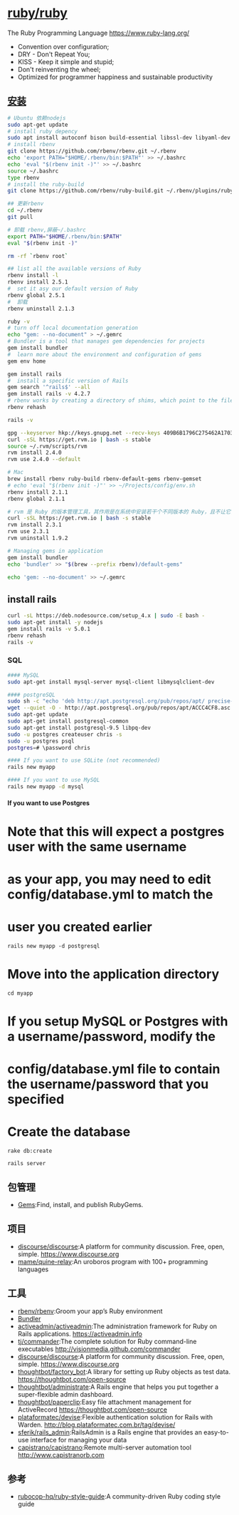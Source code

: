 # [ruby/ruby](https://github.com/ruby/ruby)

The Ruby Programming Language https://www.ruby-lang.org/

* Convention over configuration;
* DRY - Don't Repeat You;
* KISS - Keep it simple and stupid;
* Don't reinventing the wheel;
* Optimized for programmer happiness and sustainable productivity

## [安装](https://gorails.com/setup/ubuntu/14.04)

```sh
# Ubuntu 依赖nodejs
sudo apt-get update
# install ruby depency
sudo apt install autoconf bison build-essential libssl-dev libyaml-dev libreadline6-dev libncurses5-dev libffi-dev libgdbm5 libgdbm-dev
# install rbenv
git clone https://github.com/rbenv/rbenv.git ~/.rbenv
echo 'export PATH="$HOME/.rbenv/bin:$PATH"' >> ~/.bashrc
echo 'eval "$(rbenv init -)"' >> ~/.bashrc
source ~/.bashrc
type rbenv
# install the ruby-build
git clone https://github.com/rbenv/ruby-build.git ~/.rbenv/plugins/ruby-build

## 更新rbenv
cd ~/.rbenv
git pull

# 卸载 rbenv,屏蔽~/.bashrc
export PATH="$HOME/.rbenv/bin:$PATH"
eval "$(rbenv init -)"

rm -rf `rbenv root`

## list all the available versions of Ruby
rbenv install -l
rbenv install 2.5.1
#  set it asy our default version of Ruby
rbenv global 2.5.1
#  卸载
rbenv uninstall 2.1.3

ruby -v
# turn off local documentation generation
echo "gem: --no-document" > ~/.gemrc
# Bundler is a tool that manages gem dependencies for projects
gem install bundler
#  learn more about the environment and configuration of gems
gem env home

gem install rails
#  install a specific version of Rails
gem search '^rails$' --all
gem install rails -v 4.2.7
# rbenv works by creating a directory of shims, which point to the files used by the Ruby version that's currently enabled. Through the rehash sub-command, rbenv maintains shims in that directory to match every Ruby command across every installed version of Ruby on your server.
rbenv rehash

rails -v

gpg --keyserver hkp://keys.gnupg.net --recv-keys 409B6B1796C275462A1703113804BB82D39DC0E3
curl -sSL https://get.rvm.io | bash -s stable
source ~/.rvm/scripts/rvm
rvm install 2.4.0
rvm use 2.4.0 --default

# Mac
brew install rbenv ruby-build rbenv-default-gems rbenv-gemset
# echo 'eval "$(rbenv init -)"' >> ~/Projects/config/env.sh
rbenv install 2.1.1
rbenv global 2.1.1

# rvm 是 Ruby 的版本管理工具，其作用是在系统中安装若干个不同版本的 Ruby，且不让它们之间发生冲突
curl -sSL https://get.rvm.io | bash -s stable
rvm install 2.3.1
rvm use 2.3.1
rvm uninstall 1.9.2

# Managing gems in application
gem install bundler
echo 'bundler' >> "$(brew --prefix rbenv)/default-gems"

echo 'gem: --no-document' >> ~/.gemrc
```

## install rails

```sh
curl -sL https://deb.nodesource.com/setup_4.x | sudo -E bash -
sudo apt-get install -y nodejs
gem install rails -v 5.0.1
rbenv rehash
rails -v
```

### SQL

```sh
#### MySQL
sudo apt-get install mysql-server mysql-client libmysqlclient-dev

#### postgreSQL
sudo sh -c "echo 'deb http://apt.postgresql.org/pub/repos/apt/ precise-pgdg main' > /etc/apt/sources.list.d/pgdg.list"
wget --quiet -O - http://apt.postgresql.org/pub/repos/apt/ACCC4CF8.asc | sudo apt-key add -
sudo apt-get update
sudo apt-get install postgresql-common
sudo apt-get install postgresql-9.5 libpq-dev
sudo -u postgres createuser chris -s
sudo -u postgres psql
postgres=# \password chris

#### If you want to use SQLite (not recommended)
rails new myapp

#### If you want to use MySQL
rails new myapp -d mysql
```

#### If you want to use Postgres

# Note that this will expect a postgres user with the same username

# as your app, you may need to edit config/database.yml to match the

# user you created earlier

```
rails new myapp -d postgresql
```

# Move into the application directory

```
cd myapp
```

# If you setup MySQL or Postgres with a username/password, modify the

# config/database.yml file to contain the username/password that you specified

# Create the database

```
rake db:create

rails server
```

## 包管理

* [Gems](https://rubygems.org):Find, install, and publish RubyGems.

##  项目

* [discourse/discourse](https://github.com/discourse/discourse):A platform for community discussion. Free, open, simple. https://www.discourse.org
* [mame/quine-relay](https://github.com/mame/quine-relay):An uroboros program with 100+ programming languages 

## 工具

* [rbenv/rbenv](https://github.com/rbenv/rbenv):Groom your app’s Ruby environment
* [Bundler](https://bundler.io/)
* [activeadmin/activeadmin](https://github.com/activeadmin/activeadmin):The administration framework for Ruby on Rails applications. https://activeadmin.info
* [tj/commander](https://github.com/tj/commander):The complete solution for Ruby command-line executables http://visionmedia.github.com/commander
* [discourse/discourse](https://github.com/discourse/discourse):A platform for community discussion. Free, open, simple. https://www.discourse.org
* [thoughtbot/factory_bot](https://github.com/thoughtbot/factory_bot):A library for setting up Ruby objects as test data. https://thoughtbot.com/open-source
* [thoughtbot/administrate](https://github.com/thoughtbot/administrate):A Rails engine that helps you put together a super-flexible admin dashboard.
* [thoughtbot/paperclip](https://github.com/thoughtbot/paperclip):Easy file attachment management for ActiveRecord https://thoughtbot.com/open-source
* [plataformatec/devise](https://github.com/plataformatec/devise):Flexible authentication solution for Rails with Warden. http://blog.plataformatec.com.br/tag/devise/
* [sferik/rails_admin](https://github.com/sferik/rails_admin):RailsAdmin is a Rails engine that provides an easy-to-use interface for managing your data
* [capistrano/capistrano](https://github.com/capistrano/capistrano):Remote multi-server automation tool http://www.capistranorb.com

## 参考

* [rubocop-hq/ruby-style-guide](https://github.com/rubocop-hq/ruby-style-guide):A community-driven Ruby coding style guide
